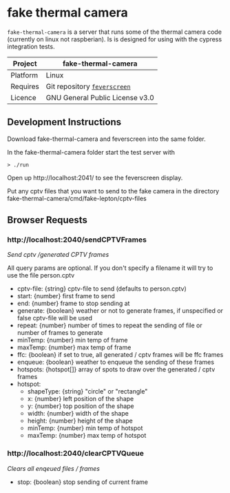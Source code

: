 # fake thermal camera

`fake-thermal-camera` is a server that runs some of the thermal camera code (currently on linux not raspberian).   Is is designed for using with the cypress integration tests.

Project | fake-thermal-camera
---|---
Platform | Linux
Requires | Git repository [`feverscreen`](https://github.com/feverscreen/feverscreen)
Licence | GNU General Public License v3.0

## Development Instructions

Download fake-thermal-camera and feverscreen into the same folder.

In the fake-thermal-camera folder start the test server with
```
> ./run
```

Open up http://localhost:2041/ to see the feverscreen display.

Put any cptv files that you want to send to the fake camera in the directory fake-thermal-camera/cmd/fake-lepton/cptv-files

## Browser Requests

### http://localhost:2040/sendCPTVFrames
*Send cptv /generated CPTV frames*

All query params are optional.  If you don't specify a filename it will try to use the file person.cptv

- cptv-file: {string} cptv-file to send (defaults to person.cptv)
- start: {number} first frame to send
- end: {number} frame to stop sending at
- generate: {boolean} weather or not to generate frames, if unspecified or false cptv-file will be used
- repeat: {number} number of times to repeat the sending of file or number of frames to generate
- minTemp: {number} min temp of frame
- maxTemp: {number} max temp of frame
- ffc: {boolean} if set to true, all generated / cptv frames will be ffc frames
- enqueue: {boolean} weather to enqueue the sending of these frames
- hotspots: {hotspot[]} array of spots to draw over the generated / cptv frames 
- hotspot:
    - shapeType: {string} "circle" or "rectangle"
    - x: {number} left position of the shape
    - y: {number} top position of the shape
    - width: {number} width of the shape 
    - height: {number} height of the shape
    - minTemp: {number} min temp of hotspot
    - maxTemp: {number} max temp of hotspot


### http://localhost:2040/clearCPTVQueue
*Clears all enqeued files / frames*
- stop: {boolean} stop sending of current frame
